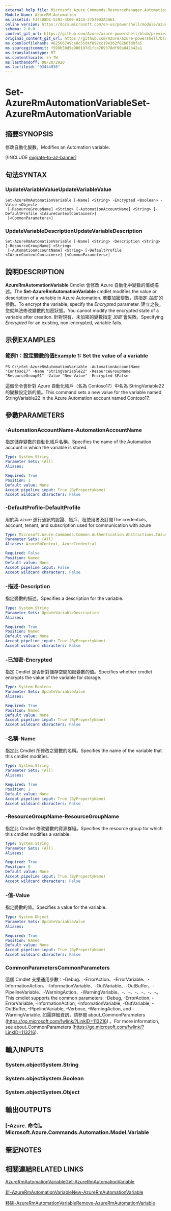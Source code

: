 ```yaml
---
external help file: Microsoft.Azure.Commands.ResourceManager.Automation.dll-Help.xml
Module Name: AzureRM.Automation
ms.assetid: F344D8D1-5593-4C09-A1CA-37579D2A3A61
online version: https://docs.microsoft.com/en-us/powershell/module/azurerm.automation/set-azurermautomationvariable
schema: 2.0.0
content_git_url: https://github.com/Azure/azure-powershell/blob/preview/src/ResourceManager/Automation/Commands.Automation/help/Set-AzureRMAutomationVariable.md
original_content_git_url: https://github.com/Azure/azure-powershell/blob/preview/src/ResourceManager/Automation/Commands.Automation/help/Set-AzureRMAutomationVariable.md
ms.openlocfilehash: 462566749ce0c55d4f892cc19e362f62b6fd0fa5
ms.sourcegitcommit: f599b50d5e980197d1fca769378df90a842b42a1
ms.translationtype: MT
ms.contentlocale: zh-TW
ms.lasthandoff: 08/20/2020
ms.locfileid: "93444036"
---
```

# <span data-ttu-id="e31e4-101">Set-AzureRmAutomationVariable</span><span class="sxs-lookup"><span data-stu-id="e31e4-101">Set-AzureRmAutomationVariable</span></span>

## <span data-ttu-id="e31e4-102">摘要</span><span class="sxs-lookup"><span data-stu-id="e31e4-102">SYNOPSIS</span></span>
<span data-ttu-id="e31e4-103">修改自動化變數。</span><span class="sxs-lookup"><span data-stu-id="e31e4-103">Modifies an Automation variable.</span></span>

[!INCLUDE [migrate-to-az-banner](../../includes/migrate-to-az-banner.md)]

## <span data-ttu-id="e31e4-104">句法</span><span class="sxs-lookup"><span data-stu-id="e31e4-104">SYNTAX</span></span>

### <span data-ttu-id="e31e4-105">UpdateVariableValue</span><span class="sxs-lookup"><span data-stu-id="e31e4-105">UpdateVariableValue</span></span>
```
Set-AzureRmAutomationVariable [-Name] <String> -Encrypted <Boolean> -Value <Object>
 [-ResourceGroupName] <String> [-AutomationAccountName] <String> [-DefaultProfile <IAzureContextContainer>]
 [<CommonParameters>]
```

### <span data-ttu-id="e31e4-106">UpdateVariableDescription</span><span class="sxs-lookup"><span data-stu-id="e31e4-106">UpdateVariableDescription</span></span>
```
Set-AzureRmAutomationVariable [-Name] <String> -Description <String> [-ResourceGroupName] <String>
 [-AutomationAccountName] <String> [-DefaultProfile <IAzureContextContainer>] [<CommonParameters>]
```

## <span data-ttu-id="e31e4-107">說明</span><span class="sxs-lookup"><span data-stu-id="e31e4-107">DESCRIPTION</span></span>
<span data-ttu-id="e31e4-108">**AzureRmAutomationVariable** Cmdlet 會修改 Azure 自動化中變數的值或描述。</span><span class="sxs-lookup"><span data-stu-id="e31e4-108">The **Set-AzureRmAutomationVariable** cmdlet modifies the value or description of a variable in Azure Automation.</span></span>
<span data-ttu-id="e31e4-109">若要加密變數，請指定 *加密* 的參數。</span><span class="sxs-lookup"><span data-stu-id="e31e4-109">To encrypt the variable, specify the *Encrypted* parameter.</span></span>
<span data-ttu-id="e31e4-110">建立之後，您就無法修改變數的加密狀態。</span><span class="sxs-lookup"><span data-stu-id="e31e4-110">You cannot modify the encrypted state of a variable after creation.</span></span>
<span data-ttu-id="e31e4-111">針對現有、未加密的變數指定 *加密* 會失敗。</span><span class="sxs-lookup"><span data-stu-id="e31e4-111">Specifying *Encrypted* for an existing, non-encrypted, variable fails.</span></span>

## <span data-ttu-id="e31e4-112">示例</span><span class="sxs-lookup"><span data-stu-id="e31e4-112">EXAMPLES</span></span>

### <span data-ttu-id="e31e4-113">範例1：設定變數的值</span><span class="sxs-lookup"><span data-stu-id="e31e4-113">Example 1: Set the value of a variable</span></span>
```
PS C:\>Set-AzureRmAutomationVariable -AutomationAccountName "Contoso17" -Name "StringVariable22" -ResourceGroupName "ResourceGroup01" -Value "New Value" -Encrypted $False
```

<span data-ttu-id="e31e4-114">這個命令會針對 Azure 自動化帳戶（名為 Contoso17）中名為 StringVariable22 的變數設定新的值。</span><span class="sxs-lookup"><span data-stu-id="e31e4-114">This command sets a new value for the variable named StringVariable22 in the Azure Automation account named Contoso17.</span></span>

## <span data-ttu-id="e31e4-115">參數</span><span class="sxs-lookup"><span data-stu-id="e31e4-115">PARAMETERS</span></span>

### <span data-ttu-id="e31e4-116">-AutomationAccountName</span><span class="sxs-lookup"><span data-stu-id="e31e4-116">-AutomationAccountName</span></span>
<span data-ttu-id="e31e4-117">指定儲存變數的自動化帳戶名稱。</span><span class="sxs-lookup"><span data-stu-id="e31e4-117">Specifies the name of the Automation account in which the variable is stored.</span></span>

```yaml
Type: System.String
Parameter Sets: (All)
Aliases:

Required: True
Position: 1
Default value: None
Accept pipeline input: True (ByPropertyName)
Accept wildcard characters: False
```

### <span data-ttu-id="e31e4-118">-DefaultProfile</span><span class="sxs-lookup"><span data-stu-id="e31e4-118">-DefaultProfile</span></span>
<span data-ttu-id="e31e4-119">用於與 azure 進行通訊的認證、帳戶、租使用者及訂閱</span><span class="sxs-lookup"><span data-stu-id="e31e4-119">The credentials, account, tenant, and subscription used for communication with azure</span></span>

```yaml
Type: Microsoft.Azure.Commands.Common.Authentication.Abstractions.IAzureContextContainer
Parameter Sets: (All)
Aliases: AzureRmContext, AzureCredential

Required: False
Position: Named
Default value: None
Accept pipeline input: False
Accept wildcard characters: False
```

### <span data-ttu-id="e31e4-120">-描述</span><span class="sxs-lookup"><span data-stu-id="e31e4-120">-Description</span></span>
<span data-ttu-id="e31e4-121">指定變數的描述。</span><span class="sxs-lookup"><span data-stu-id="e31e4-121">Specifies a description for the variable.</span></span>

```yaml
Type: System.String
Parameter Sets: UpdateVariableDescription
Aliases:

Required: True
Position: Named
Default value: None
Accept pipeline input: True (ByPropertyName)
Accept wildcard characters: False
```

### <span data-ttu-id="e31e4-122">-已加密</span><span class="sxs-lookup"><span data-stu-id="e31e4-122">-Encrypted</span></span>
<span data-ttu-id="e31e4-123">指定 Cmdlet 是否針對儲存空間加密變數的值。</span><span class="sxs-lookup"><span data-stu-id="e31e4-123">Specifies whether cmdlet encrypts the value of the variable for storage.</span></span>

```yaml
Type: System.Boolean
Parameter Sets: UpdateVariableValue
Aliases:

Required: True
Position: Named
Default value: None
Accept pipeline input: True (ByPropertyName)
Accept wildcard characters: False
```

### <span data-ttu-id="e31e4-124">-名稱</span><span class="sxs-lookup"><span data-stu-id="e31e4-124">-Name</span></span>
<span data-ttu-id="e31e4-125">指定此 Cmdlet 所修改之變數的名稱。</span><span class="sxs-lookup"><span data-stu-id="e31e4-125">Specifies the name of the variable that this cmdlet modifies.</span></span>

```yaml
Type: System.String
Parameter Sets: (All)
Aliases:

Required: True
Position: 2
Default value: None
Accept pipeline input: True (ByPropertyName)
Accept wildcard characters: False
```

### <span data-ttu-id="e31e4-126">-ResourceGroupName</span><span class="sxs-lookup"><span data-stu-id="e31e4-126">-ResourceGroupName</span></span>
<span data-ttu-id="e31e4-127">指定此 Cmdlet 修改變數的資源群組。</span><span class="sxs-lookup"><span data-stu-id="e31e4-127">Specifies the resource group for which this cmdlet modifies a variable.</span></span>

```yaml
Type: System.String
Parameter Sets: (All)
Aliases:

Required: True
Position: 0
Default value: None
Accept pipeline input: True (ByPropertyName)
Accept wildcard characters: False
```

### <span data-ttu-id="e31e4-128">-值</span><span class="sxs-lookup"><span data-stu-id="e31e4-128">-Value</span></span>
<span data-ttu-id="e31e4-129">指定變數的值。</span><span class="sxs-lookup"><span data-stu-id="e31e4-129">Specifies a value for the variable.</span></span>

```yaml
Type: System.Object
Parameter Sets: UpdateVariableValue
Aliases:

Required: True
Position: Named
Default value: None
Accept pipeline input: True (ByPropertyName)
Accept wildcard characters: False
```

### <span data-ttu-id="e31e4-130">CommonParameters</span><span class="sxs-lookup"><span data-stu-id="e31e4-130">CommonParameters</span></span>
<span data-ttu-id="e31e4-131">這個 Cmdlet 支援通用參數：-Debug、-ErrorAction、-ErrorVariable、-InformationAction、-InformationVariable、-OutVariable、-OutBuffer、-PipelineVariable、-WarningAction、-WarningVariable、-、-、-、-、-、-。</span><span class="sxs-lookup"><span data-stu-id="e31e4-131">This cmdlet supports the common parameters: -Debug, -ErrorAction, -ErrorVariable, -InformationAction, -InformationVariable, -OutVariable, -OutBuffer, -PipelineVariable, -Verbose, -WarningAction, and -WarningVariable.</span></span> <span data-ttu-id="e31e4-132">如需詳細資訊，請參閱 about_CommonParameters (https://go.microsoft.com/fwlink/?LinkID=113216) 。</span><span class="sxs-lookup"><span data-stu-id="e31e4-132">For more information, see about_CommonParameters (https://go.microsoft.com/fwlink/?LinkID=113216).</span></span>

## <span data-ttu-id="e31e4-133">輸入</span><span class="sxs-lookup"><span data-stu-id="e31e4-133">INPUTS</span></span>

### <span data-ttu-id="e31e4-134">System.object</span><span class="sxs-lookup"><span data-stu-id="e31e4-134">System.String</span></span>

### <span data-ttu-id="e31e4-135">System.object</span><span class="sxs-lookup"><span data-stu-id="e31e4-135">System.Boolean</span></span>

### <span data-ttu-id="e31e4-136">System.object</span><span class="sxs-lookup"><span data-stu-id="e31e4-136">System.Object</span></span>

## <span data-ttu-id="e31e4-137">輸出</span><span class="sxs-lookup"><span data-stu-id="e31e4-137">OUTPUTS</span></span>

### <span data-ttu-id="e31e4-138">[-Azure. 命令]。</span><span class="sxs-lookup"><span data-stu-id="e31e4-138">Microsoft.Azure.Commands.Automation.Model.Variable</span></span>

## <span data-ttu-id="e31e4-139">筆記</span><span class="sxs-lookup"><span data-stu-id="e31e4-139">NOTES</span></span>

## <span data-ttu-id="e31e4-140">相關連結</span><span class="sxs-lookup"><span data-stu-id="e31e4-140">RELATED LINKS</span></span>

[<span data-ttu-id="e31e4-141">AzureRmAutomationVariable</span><span class="sxs-lookup"><span data-stu-id="e31e4-141">Get-AzureRmAutomationVariable</span></span>](./Get-AzureRMAutomationVariable.md)

[<span data-ttu-id="e31e4-142">新-AzureRmAutomationVariable</span><span class="sxs-lookup"><span data-stu-id="e31e4-142">New-AzureRmAutomationVariable</span></span>](./New-AzureRMAutomationVariable.md)

[<span data-ttu-id="e31e4-143">移除-AzureRmAutomationVariable</span><span class="sxs-lookup"><span data-stu-id="e31e4-143">Remove-AzureRmAutomationVariable</span></span>](./Remove-AzureRMAutomationVariable.md)


